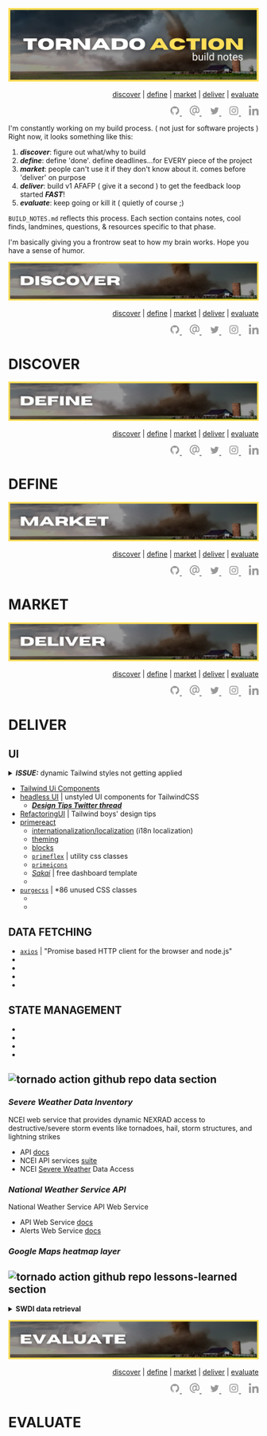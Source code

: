 <!-- #region INTRO -->

<div id='top' align='center'>

![build notes graphic](./assets/build-notes.png)

</div>

<div align='right'>

[discover](#discover) | [define](#define) | [market](#market) | [deliver](#deliver) | [evaluate](#evaluate)

</div>

<div align='right'>

  <a href='https://github.com/ephraimsmithdev' alt='social link icon'>
    <img src='./assets/icon-gh.svg' height='20'/>
  </a>
  &nbsp;
  &nbsp;
  <a href='mailto:ephraim@modevx.com' alt='social link icon'>
    <img src='./assets/icon-at.svg' height='20'/>
  </a>
  &nbsp;
  &nbsp;
  <a href='https://twitter.com/ephraimsmithdev' alt='social link icon'>
    <img src='./assets/icon-tw.svg' height='20'/>
  </a>
  &nbsp;
  &nbsp;
  <a href='https://instagram.com/ephraimsmithdev' alt='social link icon'>
    <img src='./assets/icon-ig.svg' height='20'/>
  </a>
  &nbsp;
  &nbsp;
  <a href='https://linkedin.com/in/ephraimsmithdev' alt='social link icon'>
    <img src='./assets/icon-li.svg' height='20'/>
  </a>

</div>

<!-- #endregion /INTRO -->

I'm constantly working on my build process. ( not just for software projects ) Right now, it looks something like this:

1. **_discover_**: figure out what/why to build
1. **_define_**: define 'done'. define deadlines...for EVERY piece of the project
1. **_market_**: people can't use it if they don't know about it. comes before 'deliver' on purpose
1. **_deliver_**: build v1 AFAFP ( give it a second ) to get the feedback loop started **_FAST_**!
1. **_evaluate_**: keep going or kill it ( quietly of course ;)

`BUILD_NOTES.md` reflects this process. Each section contains notes, cool finds, landmines, questions, & resources specific to that phase.

I'm basically giving you a frontrow seat to how my brain works. Hope you have a sense of humor.

<!-- #region DISCOVER -->

<div id='discover' align='center'>

![build notes graphic](./assets/bn-discover.png)

</div>

<div align='right'>

[discover](#discover) | [define](#define) | [market](#market) | [deliver](#deliver) | [evaluate](#evaluate)

</div>

<div align='right'>

  <a href='https://github.com/ephraimsmithdev' alt='social link icon'>
    <img src='./assets/icon-gh.svg' height='20'/>
  </a>
  &nbsp;
  &nbsp;
  <a href='mailto:ephraim@modevx.com' alt='social link icon'>
    <img src='./assets/icon-at.svg' height='20'/>
  </a>
  &nbsp;
  &nbsp;
  <a href='https://twitter.com/ephraimsmithdev' alt='social link icon'>
    <img src='./assets/icon-tw.svg' height='20'/>
  </a>
  &nbsp;
  &nbsp;
  <a href='https://instagram.com/ephraimsmithdev' alt='social link icon'>
    <img src='./assets/icon-ig.svg' height='20'/>
  </a>
  &nbsp;
  &nbsp;
  <a href='https://linkedin.com/in/ephraimsmithdev' alt='social link icon'>
    <img src='./assets/icon-li.svg' height='20'/>
  </a>

</div>

<!-- #endregion /DISCOVER -->

# DISCOVER

<!-- #region DEFINE -->

<div id='define' align='center'>

![build notes graphic](./assets/bn-define.png)

</div>

<div align='right'>

[discover](#discover) | [define](#define) | [market](#market) | [deliver](#deliver) | [evaluate](#evaluate)

</div>

<div align='right'>

  <a href='https://github.com/ephraimsmithdev' alt='social link icon'>
    <img src='./assets/icon-gh.svg' height='20'/>
  </a>
  &nbsp;
  &nbsp;
  <a href='mailto:ephraim@modevx.com' alt='social link icon'>
    <img src='./assets/icon-at.svg' height='20'/>
  </a>
  &nbsp;
  &nbsp;
  <a href='https://twitter.com/ephraimsmithdev' alt='social link icon'>
    <img src='./assets/icon-tw.svg' height='20'/>
  </a>
  &nbsp;
  &nbsp;
  <a href='https://instagram.com/ephraimsmithdev' alt='social link icon'>
    <img src='./assets/icon-ig.svg' height='20'/>
  </a>
  &nbsp;
  &nbsp;
  <a href='https://linkedin.com/in/ephraimsmithdev' alt='social link icon'>
    <img src='./assets/icon-li.svg' height='20'/>
  </a>

</div>

<!-- #endregion /DEFINE -->

# DEFINE

<!-- #region MARKET -->

<div id='market' align='center'>

![build notes graphic](./assets/bn-market.png)

</div>

<div align='right'>

[discover](#discover) | [define](#define) | [market](#market) | [deliver](#deliver) | [evaluate](#evaluate)

</div>

<div align='right'>

  <a href='https://github.com/ephraimsmithdev' alt='social link icon'>
    <img src='./assets/icon-gh.svg' height='20'/>
  </a>
  &nbsp;
  &nbsp;
  <a href='mailto:ephraim@modevx.com' alt='social link icon'>
    <img src='./assets/icon-at.svg' height='20'/>
  </a>
  &nbsp;
  &nbsp;
  <a href='https://twitter.com/ephraimsmithdev' alt='social link icon'>
    <img src='./assets/icon-tw.svg' height='20'/>
  </a>
  &nbsp;
  &nbsp;
  <a href='https://instagram.com/ephraimsmithdev' alt='social link icon'>
    <img src='./assets/icon-ig.svg' height='20'/>
  </a>
  &nbsp;
  &nbsp;
  <a href='https://linkedin.com/in/ephraimsmithdev' alt='social link icon'>
    <img src='./assets/icon-li.svg' height='20'/>
  </a>

</div>

<!-- #endregion /MARKET -->

# MARKET

<!-- #region DELIVER -->

<div id='deliver' align='center'>

![build notes graphic](./assets/bn-deliver.png)

</div>

<div align='right'>

[discover](#discover) | [define](#define) | [market](#market) | [deliver](#deliver) | [evaluate](#evaluate)

</div>

<div align='right'>

  <a href='https://github.com/ephraimsmithdev' alt='social link icon'>
    <img src='./assets/icon-gh.svg' height='20'/>
  </a>
  &nbsp;
  &nbsp;
  <a href='mailto:ephraim@modevx.com' alt='social link icon'>
    <img src='./assets/icon-at.svg' height='20'/>
  </a>
  &nbsp;
  &nbsp;
  <a href='https://twitter.com/ephraimsmithdev' alt='social link icon'>
    <img src='./assets/icon-tw.svg' height='20'/>
  </a>
  &nbsp;
  &nbsp;
  <a href='https://instagram.com/ephraimsmithdev' alt='social link icon'>
    <img src='./assets/icon-ig.svg' height='20'/>
  </a>
  &nbsp;
  &nbsp;
  <a href='https://linkedin.com/in/ephraimsmithdev' alt='social link icon'>
    <img src='./assets/icon-li.svg' height='20'/>
  </a>

</div>

<!-- #endregion /DELIVER -->

# DELIVER

## **UI**

<details>
<summary><strong><em>ISSUE:</em></strong> dynamic Tailwind styles not getting applied</summary>

## **[ ISSUE ]**

dynamic AlertItem bg gradients not getting applied

## **[ DEBUG STEPS ]**

## **[ CAUSE ]**

Tailwinds auto-removes partial class names

- _this is part of the prod build process tho. so, not sure why this happens in dev. is Next.js running a build step when saved??_

## **[ SOLUTION ]**

don't concatenate class names in Tailwinds

</details>

- [Tailwind Ui Components](https://tailwindui.com/#product-application-ui)
- [headless UI](https://headlessui.dev/) | unstyled UI components for TailwindCSS
  - **_[Design Tips Twitter thread](https://twitter.com/i/events/994601867987619840)_**
- [RefactoringUI](https://www.refactoringui.com/) | Tailwind boys' design tips
- [primereact](https://www.primefaces.org/primereact/setup/)
  - [internationalization/localization](https://www.primefaces.org/primereact/locale) (i18n localization)
  - [theming](https://www.primefaces.org/primereact/theming/)
  - [blocks](https://www.primefaces.org/primeblocks-react/#/documentation)
  - [`primeflex`](https://www.primefaces.org/primeflex/) | utility css classes
  - [`primeicons`]()
  - [_Sakai_](https://www.primefaces.org/sakai-react/#/) | free dashboard template
  - []()
- [`purgecss`](https://purgecss.com/) | \*86 unused CSS classes
  - []()
  - []()

## **DATA FETCHING**

- [`axios`](https://github.com/axios/axios#table-of-contents) | "Promise based HTTP client for the browser and node.js"
- []()
- []()
- []()
- []()

## **STATE MANAGEMENT**

- []()
- []()
- []()
- []()

<!-- #region DATA -->

<h2 id="data">
  <img src="./assets/section-banner__data.png" alt="tornado action github repo data section"/>
</h2>

### _**Severe Weather Data Inventory**_

NCEI web service that provides dynamic NEXRAD access to destructive/severe storm events like tornadoes, hail, storm structures, and lightning strikes

- API [docs](https://www.ncdc.noaa.gov/swdiws/)
- NCEI API services [suite](https://www.ncdc.noaa.gov/data-access)
- NCEI [Severe Weather](https://www.ncdc.noaa.gov/data-access/severe-weather) Data Access

### **_National Weather Service API_**

National Weather Service API Web Service

- API Web Service [docs](https://www.weather.gov/documentation/services-web-api#/default/get_alerts)
- Alerts Web Service [docs](https://www.weather.gov/documentation/services-web-alerts)

### **_Google Maps heatmap layer_**

<!-- #endregion /DATA -->

<!-- #region LESSONS LEARNED -->

<h2 id="lessons-learned">
  <img src="./assets/section-banner__lessons-learned.png" alt="tornado action github repo lessons-learned section"/>
</h2>

<details>
<summary><strong>SWDI data retrieval</strong></summary>

> _the SWDI API limits request date ranges to 31 days to I had to set up concurrent calls to fetch YTD tornado signatures_

- MDN | [Promises](https://developer.mozilla.org/en-US/docs/Web/JavaScript/Reference/Global_Objects/Promise)
- making concurrent requests with [axios](https://github.com/axios/axios#axios-api)
  - _content referenced is right above 'axios API' title_

</details>

<!-- #endregion /LESSONS LEARNED -->

<!-- #region EVALUATE -->

<div id='evaluate' align='center'>

![build notes graphic](./assets/bn-evaluate.png)

</div>

<div align='right'>

[discover](#discover) | [define](#define) | [market](#market) | [deliver](#deliver) | [evaluate](#evaluate)

</div>

<div align='right'>

  <a href='https://github.com/ephraimsmithdev' alt='social link icon'>
    <img src='./assets/icon-gh.svg' height='20'/>
  </a>
  &nbsp;
  &nbsp;
  <a href='mailto:ephraim@modevx.com' alt='social link icon'>
    <img src='./assets/icon-at.svg' height='20'/>
  </a>
  &nbsp;
  &nbsp;
  <a href='https://twitter.com/ephraimsmithdev' alt='social link icon'>
    <img src='./assets/icon-tw.svg' height='20'/>
  </a>
  &nbsp;
  &nbsp;
  <a href='https://instagram.com/ephraimsmithdev' alt='social link icon'>
    <img src='./assets/icon-ig.svg' height='20'/>
  </a>
  &nbsp;
  &nbsp;
  <a href='https://linkedin.com/in/ephraimsmithdev' alt='social link icon'>
    <img src='./assets/icon-li.svg' height='20'/>
  </a>

</div>

<!-- #endregion /EVALUATE -->

# EVALUATE

